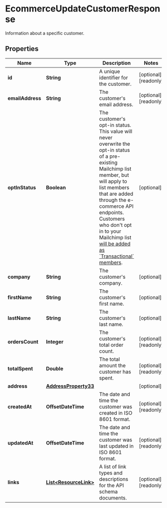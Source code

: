

# EcommerceUpdateCustomerResponse

Information about a specific customer.

## Properties

| Name | Type | Description | Notes |
|------------ | ------------- | ------------- | -------------|
|**id** | **String** | A unique identifier for the customer. |  [optional] [readonly] |
|**emailAddress** | **String** | The customer&#39;s email address. |  [optional] [readonly] |
|**optInStatus** | **Boolean** | The customer&#39;s opt-in status. This value will never overwrite the opt-in status of a pre-existing Mailchimp list member, but will apply to list members that are added through the e-commerce API endpoints. Customers who don&#39;t opt in to your Mailchimp list [will be added as &#x60;Transactional&#x60; members](https://mailchimp.com/developer/marketing/docs/e-commerce/#customers). |  [optional] |
|**company** | **String** | The customer&#39;s company. |  [optional] |
|**firstName** | **String** | The customer&#39;s first name. |  [optional] |
|**lastName** | **String** | The customer&#39;s last name. |  [optional] |
|**ordersCount** | **Integer** | The customer&#39;s total order count. |  [optional] [readonly] |
|**totalSpent** | **Double** | The total amount the customer has spent. |  [optional] [readonly] |
|**address** | [**AddressProperty33**](AddressProperty33.md) |  |  [optional] |
|**createdAt** | **OffsetDateTime** | The date and time the customer was created in ISO 8601 format. |  [optional] [readonly] |
|**updatedAt** | **OffsetDateTime** | The date and time the customer was last updated in ISO 8601 format. |  [optional] [readonly] |
|**links** | [**List&lt;ResourceLink&gt;**](ResourceLink.md) | A list of link types and descriptions for the API schema documents. |  [optional] [readonly] |



